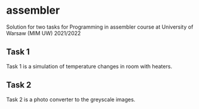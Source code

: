# assembler

Solution for two tasks for Programming in assembler course at University of Warsaw (MIM UW) 2021/2022


## Task 1

Task 1 is a simulation of temperature changes in room with heaters.

## Task 2

Task 2 is a photo converter to the greyscale images.
